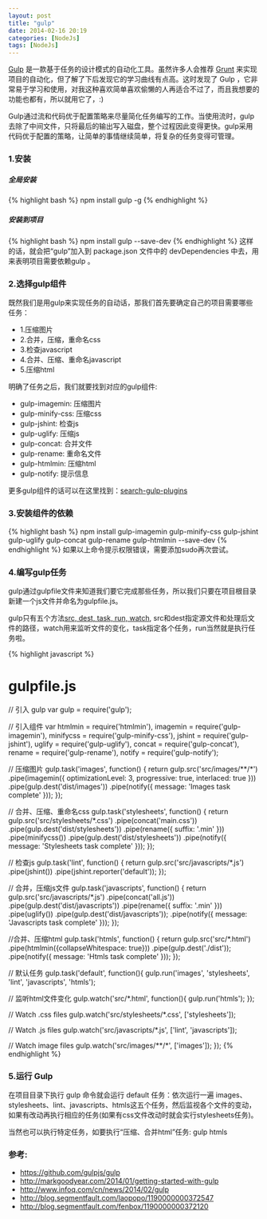 ```yaml
---
layout: post
title: "gulp"
date: 2014-02-16 20:19
categories: [NodeJs]
tags: [NodeJs]
---
```


[Gulp](https://github.com/gulpjs/gulp) 是一款基于任务的设计模式的自动化工具。虽然许多人会推荐 [Grunt](https://github.com/gruntjs/grunt) 来实现项目的自动化，但了解了下后发现它的学习曲线有点高。这时发现了 Gulp ，它非常易于学习和使用，对我这种喜欢简单喜欢偷懒的人再适合不过了，而且我想要的功能也都有，所以就用它了，:)

Gulp通过流和代码优于配置策略来尽量简化任务编写的工作。当使用流时，gulp去除了中间文件，只将最后的输出写入磁盘，整个过程因此变得更快。gulp采用代码优于配置的策略，让简单的事情继续简单，将复杂的任务变得可管理。

<!-- more -->

### 1.安装
##### 全局安装
{% highlight bash %}
npm install gulp -g
{% endhighlight %}
##### 安装到项目
{% highlight bash %}
npm install gulp --save-dev
{% endhighlight %}
这样的话，就会把“gulp”加入到 package.json 文件中的 devDependencies 中去，用来表明项目需要依赖gulp 。

### 2.选择gulp组件
既然我们是用gulp来实现任务的自动话，那我们首先要确定自己的项目需要哪些任务：

* 1.压缩图片
* 2.合并，压缩，重命名css
* 3.检查javascript
* 4.合并、压缩、重命名javascript
* 5.压缩html

明确了任务之后，我们就要找到对应的gulp组件:

* gulp-imagemin: 压缩图片
* gulp-minify-css: 压缩css
* gulp-jshint: 检查js
* gulp-uglify: 压缩js
* gulp-concat: 合并文件
* gulp-rename: 重命名文件
* gulp-htmlmin: 压缩html
* gulp-notify: 提示信息

更多gulp组件的话可以在这里找到：[search-gulp-plugins](http://gratimax.github.io/search-gulp-plugins/)

### 3.安装组件的依赖
{% highlight bash %}
npm install gulp-imagemin gulp-minify-css gulp-jshint gulp-uglify gulp-concat gulp-rename gulp-htmlmin --save-dev 
{% endhighlight %}
如果以上命令提示权限错误，需要添加sudo再次尝试。

### 4.编写gulp任务
gulp通过gulpfile文件来知道我们要它完成那些任务，所以我们只要在项目根目录新建一个js文件并命名为gulpfile.js。

gulp只有五个方法[src, dest, task, run, watch](https://github.com/gulpjs/gulp/blob/master/docs/API.md),  src和dest指定源文件和处理后文件的路径，watch用来监听文件的变化，task指定各个任务，run当然就是执行任务啦。

{% highlight javascript %}
# gulpfile.js
// 引入 gulp
var gulp = require('gulp'); 

// 引入组件
var htmlmin = require('htmlmin'),
    imagemin = require('gulp-imagemin'),
    minifycss = require('gulp-minify-css'),
    jshint = require('gulp-jshint'),
    uglify = require('gulp-uglify'),
    concat = require('gulp-concat'),
    rename = require('gulp-rename'),
    notify = require('gulp-notify');

// 压缩图片
gulp.task('images', function() {
  return gulp.src('src/images/**/*')
    .pipe(imagemin({ optimizationLevel: 3, progressive: true, interlaced: true }))
    .pipe(gulp.dest('dist/images'))
    .pipe(notify({ message: 'Images task complete' }));
});

// 合并、压缩、重命名css
gulp.task('stylesheets', function() {
  return gulp.src('src/stylesheets/*.css')
    .pipe(concat('main.css'))
    .pipe(gulp.dest('dist/stylesheets'))
    .pipe(rename({ suffix: '.min' }))
    .pipe(minifycss())
    .pipe(gulp.dest('dist/stylesheets'))
    .pipe(notify({ message: 'Stylesheets task complete' }));
});

// 检查js
gulp.task('lint', function() {
  return gulp.src('src/javascripts/*.js')
    .pipe(jshint())
    .pipe(jshint.reporter('default'));
});

// 合并，压缩js文件
gulp.task('javascripts', function() {
  return gulp.src('src/javascripts/*.js')
    .pipe(concat('all.js'))
    .pipe(gulp.dest('dist/javascripts'))
    .pipe(rename({ suffix: '.min' }))
    .pipe(uglify())
    .pipe(gulp.dest('dist/javascripts'));
    .pipe(notify({ message: 'Javascripts task complete' }));
});

//合并、压缩html
gulp.task('htmls', function() {
  return gulp.src('src/*.html')
    .pipe(htmlmin({collapseWhitespace: true}))
    .pipe(gulp.dest('./dist'));
    .pipe(notify({ message: 'Htmls task complete' }));
});

// 默认任务
gulp.task('default', function(){
  gulp.run('images', 'stylesheets', 'lint', 'javascripts', 'htmls');

  // 监听html文件变化
  gulp.watch('src/*.html', function(){
    gulp.run('htmls');
  });

  // Watch .css files
  gulp.watch('src/stylesheets/*.css', ['stylesheets']);

  // Watch .js files
  gulp.watch('src/javascripts/*.js', ['lint', 'javascripts']);

  // Watch image files
  gulp.watch('src/images/**/*', ['images']);
});
{% endhighlight %}

### 5.运行 Gulp
在项目目录下执行 gulp 命令就会运行 default 任务：依次运行一遍 images、stylesheets、lint、javascripts、htmls这五个任务，然后监视各个文件的变动，如果有改动再执行相应的任务(如果有css文件改动时就会实行stylesheets任务)。

当然也可以执行特定任务，如要执行“压缩、合并html”任务: gulp htmls


### 参考:
* https://github.com/gulpjs/gulp
* http://markgoodyear.com/2014/01/getting-started-with-gulp
* http://www.infoq.com/cn/news/2014/02/gulp
* http://blog.segmentfault.com/laopopo/1190000000372547
* http://blog.segmentfault.com/fenbox/1190000000372120
